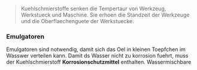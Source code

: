 > Kuehlschmierstoffe senken die Tempertaur von Werkzeug, Werkstueck und Maschine. Sie erhoen die Standzeit der Werkzeuge und die Oberflaechenguete der Werkstuecke.

### Emulgatoren
Emulgatoren sind notwendig, damit sich das Oel in kleinen Toepfchen im Wasswer verteilen kann. Damit ds Wasser nicht zu korrosion fuehrt, muss der Kuehlschmierstoff **Korrosionschutzmittel** enthalten.
Wassermischbare 